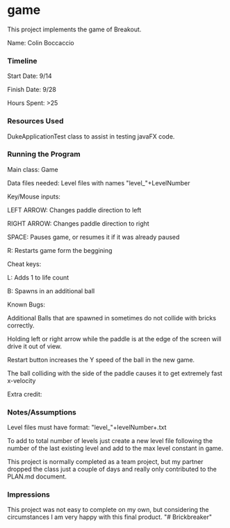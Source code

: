 game
====

This project implements the game of Breakout.

Name: Colin Boccaccio

### Timeline

Start Date: 9/14

Finish Date: 9/28

Hours Spent: >25

### Resources Used

DukeApplicationTest class to assist in testing javaFX code.

### Running the Program

Main class: Game

Data files needed: Level files with names "level_"+LevelNumber

Key/Mouse inputs: 

LEFT ARROW: Changes paddle direction to left

RIGHT ARROW: Changes paddle direction to right

SPACE: Pauses game, or resumes it if it was already paused

R: Restarts game form the beggining


Cheat keys:

L: Adds 1 to life count

B: Spawns in an additional ball

Known Bugs: 

Additional Balls that are spawned in sometimes do not collide with bricks correctly.

Holding left or right arrow while the paddle is at the edge of the screen will drive it out of view.

Restart button increases the Y speed of the ball in the new game.

The ball colliding with the side of the paddle causes it to get extremely fast x-velocity

Extra credit:


### Notes/Assumptions

Level files must have format:  "level_"+levelNumber+.txt 

To add to total number of levels just create a new level file following the number of the last existing level and add to the max level constant in game.

This project is normally completed as a team project, but my partner dropped the class just a couple of days and really only contributed to the PLAN.md  document.

### Impressions

This project was not easy to complete on my own, but considering the circumstances I am very happy with this final product.
"# Brickbreaker" 
